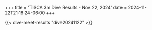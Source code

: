 +++
title = 'TISCA 3m Dive Results - Nov 22, 2024'
date = 2024-11-22T21:18:24-06:00
+++

{{< dive-meet-results "dive20241122" >}}